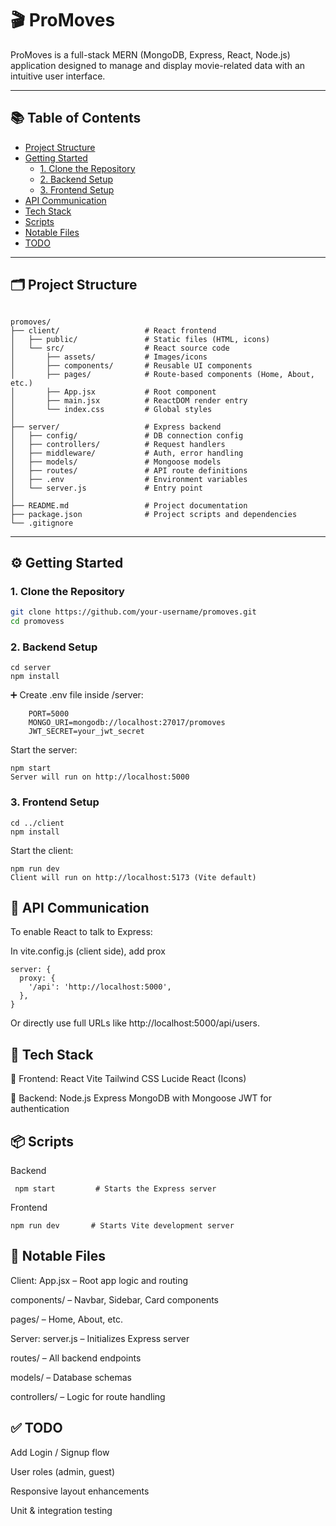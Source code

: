 # 🎬 ProMoves

ProMoves is a full-stack MERN (MongoDB, Express, React, Node.js) application designed to manage and display movie-related data with an intuitive user interface.

---


## 📚 Table of Contents

- [Project Structure](#project-structure)
- [Getting Started](#getting-started)
  - [1. Clone the Repository](#1-clone-the-repository)
  - [2. Backend Setup](#2-backend-setup)
  - [3. Frontend Setup](#3-frontend-setup)
- [API Communication](#api-communication)
- [Tech Stack](#tech-stack)
- [Scripts](#scripts)
- [Notable Files](#notable-files)
- [TODO](#todo)


---

## 🗂️ Project Structure
```

promoves/
├── client/                   # React frontend
│   ├── public/               # Static files (HTML, icons)
│   └── src/                  # React source code
│       ├── assets/           # Images/icons
│       ├── components/       # Reusable UI components
│       ├── pages/            # Route-based components (Home, About, etc.)
│       ├── App.jsx           # Root component
│       ├── main.jsx          # ReactDOM render entry
│       └── index.css         # Global styles
│
├── server/                   # Express backend
│   ├── config/               # DB connection config
│   ├── controllers/          # Request handlers
│   ├── middleware/           # Auth, error handling
│   ├── models/               # Mongoose models
│   ├── routes/               # API route definitions
│   ├── .env                  # Environment variables
│   └── server.js             # Entry point
│
├── README.md                 # Project documentation
├── package.json              # Project scripts and dependencies
└── .gitignore
```
---

## ⚙️ Getting Started

### 1. Clone the Repository

```bash
git clone https://github.com/your-username/promoves.git
cd promovess
```
### 2. Backend Setup
   ```
   cd server
   npm install
```
➕ Create .env file inside /server:
```
    PORT=5000
    MONGO_URI=mongodb://localhost:27017/promoves
    JWT_SECRET=your_jwt_secret
```
Start the server:
```
npm start
Server will run on http://localhost:5000
```
### 3. Frontend Setup
```
cd ../client
npm install
```
Start the client:
```
npm run dev
Client will run on http://localhost:5173 (Vite default)
```
## 🔗 API Communication
To enable React to talk to Express:

In vite.config.js (client side), add prox
```
server: {
  proxy: {
    '/api': 'http://localhost:5000',
  },
}
```
Or directly use full URLs like http://localhost:5000/api/users.

## 🧩 Tech Stack
🔹 Frontend:
    React
    Vite
    Tailwind CSS
    Lucide React (Icons)

🔹 Backend:
    Node.js
    Express
    MongoDB with Mongoose
    JWT for authentication

## 📦 Scripts
  Backend

 ```
  npm start         # Starts the Express server
```
Frontend
```
npm run dev       # Starts Vite development server
```
## 📁 Notable Files
Client:
App.jsx – Root app logic and routing

components/ – Navbar, Sidebar, Card components

pages/ – Home, About, etc.

Server:
server.js – Initializes Express server

routes/ – All backend endpoints

models/ – Database schemas

controllers/ – Logic for route handling

## ✅ TODO
 Add Login / Signup flow

 User roles (admin, guest)

 Responsive layout enhancements

 Unit & integration testing

